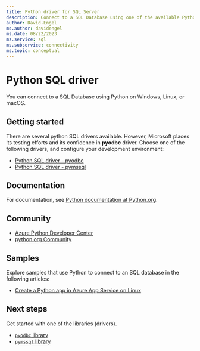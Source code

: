 ```yaml
---
title: Python driver for SQL Server
description: Connect to a SQL Database using one of the available Python drivers on your preferred operating system.
author: David-Engel
ms.author: davidengel
ms.date: 08/22/2023
ms.service: sql
ms.subservice: connectivity
ms.topic: conceptual
---
```


# Python SQL driver

You can connect to a SQL Database using Python on Windows, Linux, or macOS.  
  
## Getting started

There are several python SQL drivers available. However, Microsoft places its testing efforts and its confidence in **pyodbc** driver. Choose one of the following drivers, and configure your development environment:

- [Python SQL driver - pyodbc](pyodbc/python-sql-driver-pyodbc.md)
- [Python SQL driver - pymssql](pymssql/python-sql-driver-pymssql.md)
  
## Documentation

For documentation, see [Python documentation at Python.org](https://www.python.org/doc/).  
  
## Community

- [Azure Python Developer Center](https://azure.microsoft.com/develop/python/)  
- [python.org Community](https://www.python.org/community/)  
  
## Samples

Explore samples that use Python to connect to an SQL database in the following articles:

- [Create a Python app in Azure App Service on Linux](/azure/app-service/containers/quickstart-python?tabs=bash)

## Next steps

Get started with one of the libraries (drivers).

- [`pyodbc` library](pyodbc/python-sql-driver-pyodbc.md)
- [`pymssql` library](pymssql/python-sql-driver-pymssql.md)
